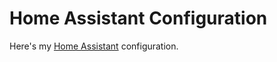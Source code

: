 
# Home Assistant Configuration

Here's my [Home Assistant](https://home-assistant.io/) configuration.
 